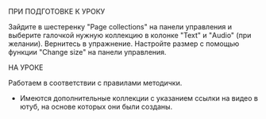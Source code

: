 
ПРИ ПОДГОТОВКЕ К УРОКУ

Зайдите в шестеренку "Page collections" на панели управления и выберите галочкой нужную коллекцию в колонке "Text" и "Audio" (при желании). Вернитесь в упражнение. Настройте размер с помощью функции "Change size" на панели управления.


НА УРОКЕ

Работаем в соответствии с правилами методички.

* Имеются дополнительные коллекции с указанием ссылки на видео в ютуб, на основе которых они были созданы.
